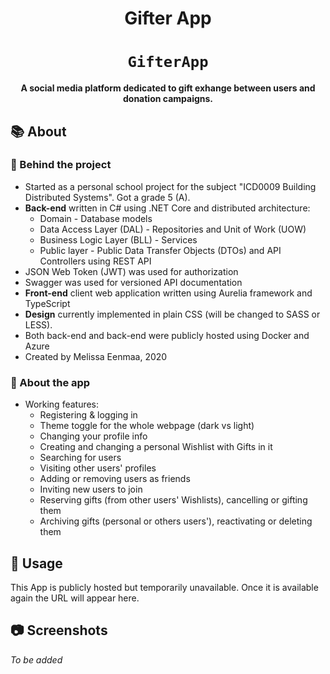 <div align="center">


# Gifter App
  <h1><code>GifterApp</code></h1>

  <strong>A social media platform dedicated to gift exhange between users and donation campaigns.</strong>
</div>

## 📚 About

### 🔧 Behind the project
* Started as a personal school project for the subject "ICD0009 Building Distributed Systems". Got a grade 5 (A).
* <strong>Back-end</strong> written in C# using .NET Core and distributed architecture:
  * Domain - Database models
  * Data Access Layer (DAL) - Repositories and Unit of Work (UOW)
  * Business Logic Layer (BLL) - Services
  * Public layer - Public Data Transfer Objects (DTOs) and API Controllers using REST API
* JSON Web Token (JWT) was used for authorization
* Swagger was used for versioned API documentation
* <strong>Front-end</strong> client web application written using Aurelia framework and TypeScript
* <strong>Design</strong> currently implemented in plain CSS (will be changed to SASS or LESS).
* Both back-end and back-end were publicly hosted using Docker and Azure
* Created by Melissa Eenmaa, 2020

### 🏁 About the app
* Working features:
  * Registering & logging in
  * Theme toggle for the whole webpage (dark vs light)
  * Changing your profile info
  * Creating and changing a personal Wishlist with Gifts in it
  * Searching for users
  * Visiting other users' profiles
  * Adding or removing users as friends
  * Inviting new users to join
  * Reserving gifts (from other users' Wishlists), cancelling or gifting them
  * Archiving gifts (personal or others users'), reactivating or deleting them

## 🚴 Usage

This App is publicly hosted but temporarily unavailable. 
Once it is available again the URL will appear here.

## :camera: Screenshots

<i>To be added</i>
